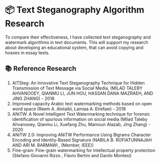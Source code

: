 # 📦 Text Steganography Algorithm Research

To compare their effectiveness, I have collected text steganography and watermark algorithms in text documents. This will support my research about developing an educational system, that can avoid copying and hoaxes in essay tests.

## 📚 Reference Research
1. AITSteg: An Innovative Text Steganography Technique for Hidden Transmission of Text Message via Social Media, (MILAD TALEBY AHVANOOEY, QIANMU LI, JUN HOU, HASSAN DANA MAZRAEH, AND JING ZHANG) - 2018
2. Improved capacity Arabic text watermarking methods based on open word space (Reem A. Alotaibi, Lamiaa A. Elrefaei) - 2018
3. ANiTW: A Novel Intelligent Text Watermarking technique for forensic identification of spurious information on social media (Milad Taleby Ahvanooey, Qianmu Li, Xuefang Zhu, Mamoun Alazab, Jing Zhang) - 2020
4. ANiTW 2.0: Improving ANiTW Performance Using Bigrams Character Encoding and Identity-Based Signature (NABILA B. ROFIATUNNAJAH AND ARI M. BARMAWI , (Member, IEEE))
5. Fine-grain: Fine-grain watermarking for intellectual property protection (Stefano Giovanni Rizzo , Flavio Bertini and Danilo Montesi)
